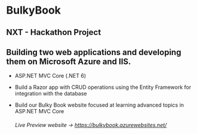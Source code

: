 # BulkyBook

## NXT - Hackathon Project
## Building two web applications and developing them on Microsoft Azure and IIS.

* ASP.NET MVC Core (.NET 6)
* Build a Razor app with CRUD operations using the Entity Framework for integration with the database
* Build our Bulky Book website focused at learning advanced topics in ASP.NET MVC Core

  ###### Live Preview website -> https://bulkybook.azurewebsites.net/
